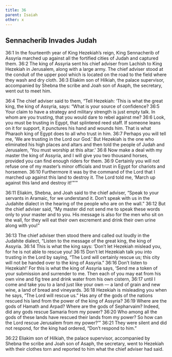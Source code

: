 ```yaml
---
title: 36
parent: Isaiah
other: x
---
```


## Sennacherib Invades Judah

<a name="36:1">36:1</a> In the fourteenth year of King Hezekiah’s reign, King Sennacherib of Assyria marched up against all the fortified cities of Judah and captured them. <a name="36:2">36:2</a> The king of Assyria sent his chief adviser from Lachish to King Hezekiah in Jerusalem, along with a large army. The chief adviser stood at the conduit of the upper pool which is located on the road to the field where they wash and dry cloth. <a name="36:3">36:3</a> Eliakim son of Hilkiah, the palace supervisor, accompanied by Shebna the scribe and Joah son of Asaph, the secretary, went out to meet him.

<a name="36:4">36:4</a> The chief adviser said to them, “Tell Hezekiah: ‘This is what the great king, the king of Assyria, says: “What is your source of confidence? <a name="36:5">36:5</a> Your claim to have a strategy and military strength is just empty talk. In whom are you trusting, that you would dare to rebel against me? <a name="36:6">36:6</a> Look, you must be trusting in Egypt, that splintered reed staff. If someone leans on it for support, it punctures his hand and wounds him. That is what Pharaoh king of Egypt does to all who trust in him. <a name="36:7">36:7</a> Perhaps you will tell me, ‘We are trusting in the Lord our God.’ But Hezekiah is the one who eliminated his high places and altars and then told the people of Judah and Jerusalem, ‘You must worship at this altar.’ <a name="36:8">36:8</a> Now make a deal with my master the king of Assyria, and I will give you two thousand horses, provided you can find enough riders for them. <a name="36:9">36:9</a> Certainly you will not refuse one of my master’s minor officials and trust in Egypt for chariots and horsemen. <a name="36:10">36:10</a> Furthermore it was by the command of the Lord that I marched up against this land to destroy it. The Lord told me, ‘March up against this land and destroy it!’”’”

<a name="36:11">36:11</a> Eliakim, Shebna, and Joah said to the chief adviser, “Speak to your servants in Aramaic, for we understand it. Don’t speak with us in the Judahite dialect in the hearing of the people who are on the wall.” <a name="36:12">36:12</a> But the chief adviser said, “My master did not send me to speak these words only to your master and to you. His message is also for the men who sit on the wall, for they will eat their own excrement and drink their own urine along with you!”

<a name="36:13">36:13</a> The chief adviser then stood there and called out loudly in the Judahite dialect, “Listen to the message of the great king, the king of Assyria. <a name="36:14">36:14</a> This is what the king says: ‘Don’t let Hezekiah mislead you, for he is not able to rescue you! <a name="36:15">36:15</a> Don’t let Hezekiah talk you into trusting in the Lord by saying, “The Lord will certainly rescue us; this city will not be handed over to the king of Assyria.” <a name="36:16">36:16</a> Don’t listen to Hezekiah!’ For this is what the king of Assyria says, ‘Send me a token of your submission and surrender to me. Then each of you may eat from his own vine and fig tree and drink water from his own cistern, <a name="36:17">36:17</a> until I come and take you to a land just like your own — a land of grain and new wine, a land of bread and vineyards. <a name="36:18">36:18</a> Hezekiah is misleading you when he says, “The Lord will rescue us.” Has any of the gods of the nations rescued his land from the power of the king of Assyria? <a name="36:19">36:19</a> Where are the gods of Hamath and Arpad? Where are the gods of Sepharvaim? Indeed, did any gods rescue Samaria from my power? <a name="36:20">36:20</a> Who among all the gods of these lands have rescued their lands from my power? So how can the Lord rescue Jerusalem from my power?’” <a name="36:21">36:21</a> They were silent and did not respond, for the king had ordered, “Don’t respond to him.”

<a name="36:22">36:22</a> Eliakim son of Hilkiah, the palace supervisor, accompanied by Shebna the scribe and Joah son of Asaph, the secretary, went to Hezekiah with their clothes torn and reported to him what the chief adviser had said.